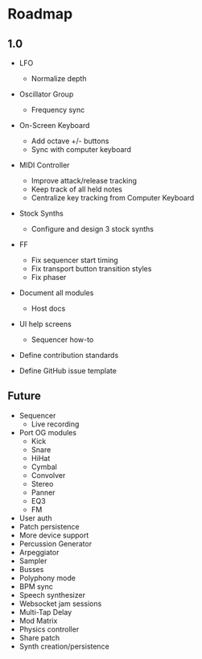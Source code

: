 # Roadmap

## 1.0

+ LFO
  - Normalize depth

+ Oscillator Group
  - Frequency sync

+ On-Screen Keyboard
  - Add octave +/- buttons
  - Sync with computer keyboard

+ MIDI Controller
  - Improve attack/release tracking
  - Keep track of all held notes
  - Centralize key tracking from Computer Keyboard

+ Stock Synths
  - Configure and design 3 stock synths

+ FF
  - Fix sequencer start timing
  - Fix transport button transition styles
  - Fix phaser

+ Document all modules
  - Host docs

+ UI help screens
  - Sequencer how-to

+ Define contribution standards

+ Define GitHub issue template

## Future

+ Sequencer
  - Live recording
+ Port OG modules
  - Kick
  - Snare
  - HiHat
  - Cymbal
  - Convolver
  - Stereo
  - Panner
  - EQ3
  - FM
+ User auth
+ Patch persistence
+ More device support
+ Percussion Generator
+ Arpeggiator
+ Sampler
+ Busses
+ Polyphony mode
+ BPM sync
+ Speech synthesizer
+ Websocket jam sessions
+ Multi-Tap Delay
+ Mod Matrix
+ Physics controller
+ Share patch
+ Synth creation/persistence
